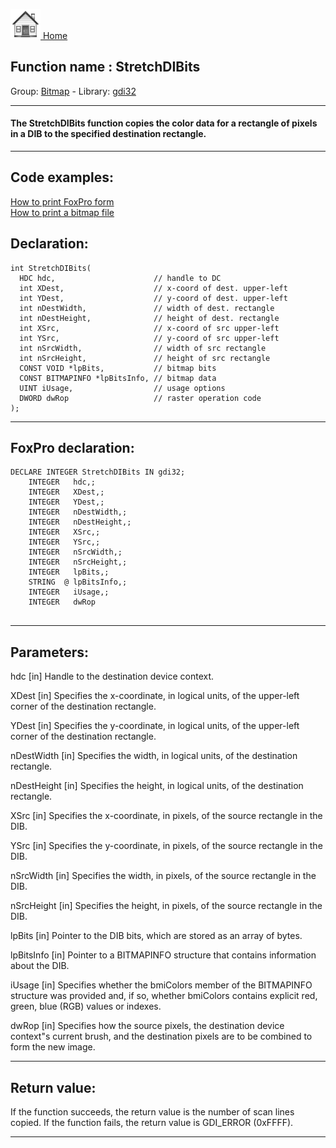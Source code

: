 [<img src="../../images/home.png"> Home ](https://github.com/VFPX/Win32API)  

## Function name : StretchDIBits
Group: [Bitmap](../../functions_group.md#Bitmap)  -  Library: [gdi32](../../libraries.md#gdi32)  
***  


#### The StretchDIBits function copies the color data for a rectangle of pixels in a DIB to the specified destination rectangle.
***  


## Code examples:
[How to print FoxPro form](../../samples/sample_158.md)  
[How to print a bitmap file](../../samples/sample_211.md)  

## Declaration:
```foxpro  
int StretchDIBits(
  HDC hdc,                      // handle to DC
  int XDest,                    // x-coord of dest. upper-left
  int YDest,                    // y-coord of dest. upper-left
  int nDestWidth,               // width of dest. rectangle
  int nDestHeight,              // height of dest. rectangle
  int XSrc,                     // x-coord of src upper-left
  int YSrc,                     // y-coord of src upper-left
  int nSrcWidth,                // width of src rectangle
  int nSrcHeight,               // height of src rectangle
  CONST VOID *lpBits,           // bitmap bits
  CONST BITMAPINFO *lpBitsInfo, // bitmap data
  UINT iUsage,                  // usage options
  DWORD dwRop                   // raster operation code
);  
```  
***  


## FoxPro declaration:
```foxpro  
DECLARE INTEGER StretchDIBits IN gdi32;
	INTEGER   hdc,;
	INTEGER   XDest,;
	INTEGER   YDest,;
	INTEGER   nDestWidth,;
	INTEGER   nDestHeight,;
	INTEGER   XSrc,;
	INTEGER   YSrc,;
	INTEGER   nSrcWidth,;
	INTEGER   nSrcHeight,;
	INTEGER   lpBits,;
	STRING  @ lpBitsInfo,;
	INTEGER   iUsage,;
	INTEGER   dwRop
  
```  
***  


## Parameters:
hdc 
[in] Handle to the destination device context. 

XDest 
[in] Specifies the x-coordinate, in logical units, of the upper-left corner of the destination rectangle. 

YDest 
[in] Specifies the y-coordinate, in logical units, of the upper-left corner of the destination rectangle. 

nDestWidth 
[in] Specifies the width, in logical units, of the destination rectangle. 

nDestHeight 
[in] Specifies the height, in logical units, of the destination rectangle. 

XSrc 
[in] Specifies the x-coordinate, in pixels, of the source rectangle in the DIB. 

YSrc 
[in] Specifies the y-coordinate, in pixels, of the source rectangle in the DIB. 

nSrcWidth 
[in] Specifies the width, in pixels, of the source rectangle in the DIB. 

nSrcHeight 
[in] Specifies the height, in pixels, of the source rectangle in the DIB. 

lpBits 
[in] Pointer to the DIB bits, which are stored as an array of bytes.

lpBitsInfo 
[in] Pointer to a BITMAPINFO structure that contains information about the DIB. 

iUsage 
[in] Specifies whether the bmiColors member of the BITMAPINFO structure was provided and, if so, whether bmiColors contains explicit red, green, blue (RGB) values or indexes. 

dwRop 
[in] Specifies how the source pixels, the destination device context"s current brush, and the destination pixels are to be combined to form the new image.   
***  


## Return value:
If the function succeeds, the return value is the number of scan lines copied. If the function fails, the return value is GDI_ERROR (0xFFFF).  
***  

